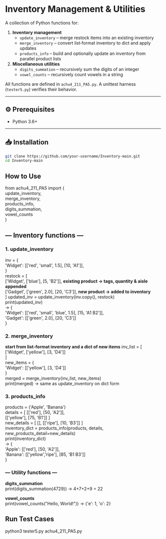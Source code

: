 # Inventory Management & Utilities

A collection of Python functions for:

1. **Inventory management**  
   - `update_inventory` – merge restock items into an existing inventory  
   - `merge_inventory` – convert list‐format inventory to dict and apply updates  
   - `products_info` – build and optionally update an inventory from parallel product lists  
2. **Miscellaneous utilities**  
   - `digits_summation` – recursively sum the digits of an integer  
   - `vowel_counts` – recursively count vowels in a string  

All functions are defined in `achu4_211_PA5.py`. A unittest harness (`tester5.py`) verifies their behavior.

---

## ⚙️ Prerequisites

- Python 3.6+

---

## 📥 Installation

```bash
git clone https://github.com/your-username/Inventory-main.git
cd Inventory-main
```

## How to Use

from achu4_211_PA5 import (<br>
    update_inventory,<br>
    merge_inventory,<br>
    products_info,<br>
    digits_summation,<br>
    vowel_counts<br>
)

## — Inventory functions —

### 1. update_inventory
inv = {<br>
    'Widget': [['red', 'small', 1.5], [10, 'A1']],<br>
}<br>
restock = [<br>
    ['Widget', ['blue'],    [5, 'B2']],       **existing product → tags, quantity & aisle appended**<br>
    ['Gadget', ['green', 2.0], [20, 'C3']],   **new product → added to inventory**<br>
]
updated_inv = update_inventory(inv.copy(), restock)<br>
print(updated_inv)<br>
→ {<br>
    'Widget': [['red', 'small', 'blue', 1.5], [15, 'A1 B2']],<br>
    'Gadget': [['green', 2.0], [20, 'C3']]<br>
}

### 2. merge_inventory
**start from list‐format inventory and a dict of new items**
inv_list = [<br>
    ['Widget', ['yellow'], [3, 'D4']]<br>
]<br>
new_items = {<br>
    'Widget': [['yellow'], [3, 'D4']]<br>
}<br>
merged = merge_inventory(inv_list, new_items)<br>
print(merged)
→ same as update_inventory on dict form

### 3. products_info
products            = ('Apple', 'Banana')<br>
details             = [ [['red'],       [50, 'A2']],<br>
                        [['yellow'],    [75, 'B1']] ]<br>
new_details         = [ [],              [['ripe'], [10, 'B3']] ]<br>
inventory_dict = products_info(products, details, new_products_detail=new_details)<br>
print(inventory_dict)<br>
→ {<br>
    'Apple':  [['red'],       [50, 'A2']],<br>
    'Banana': [['yellow','ripe'], [85, 'B1 B3']]<br>
}

### — Utility functions —

**digits_summation**<br>
print(digits_summation(4729)) → 4+7+2+9 = 22

**vowel_counts**<br>
print(vowel_counts("Hello, World!"))
→ {'e': 1, 'o': 2}

## Run Test Cases
python3 tester5.py achu4_211_PA5.py
